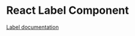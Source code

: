 <!-- @license CC0-1.0 -->

# React Label Component

[Label documentation](../../../css/src/components/label/README.md)
